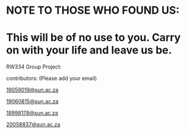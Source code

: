 # NOTE TO THOSE WHO FOUND US:
# This will be of no use to you. Carry on with your life and leave us be. 
RW334 Group Project:

contributors: (Please add your email)

19059019@sun.ac.za

19060815@sun.ac.za

18998178@sun.ac.za 

20058837@sun.ac.za
